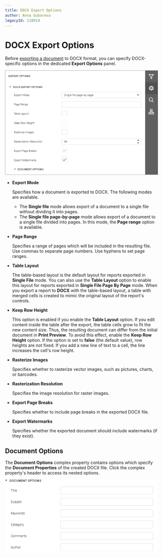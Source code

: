 ```yaml
---
title: DOCX Export Options
author: Anna Gubareva
legacyId: 118919
---
```

# DOCX Export Options
Before [exporting a document](export-a-document.md) to DOCX format, you can specify DOCX-specific options in the dedicated **Export Options** panel.

![web-report-designer](../../../images/img129100.png)
* **Export Mode**
	
	Specifies how a document is exported to DOCX. The following modes are available.
	* The **Single file** mode allows export of a document to a single file without dividing it into pages.
	* The **Single file page-by-page** mode allows export of a document to a single file divided into pages. In this mode, the **Page range** option is available.

* **Page Range**
	
	Specifies a range of pages which will be included in the resulting file. Use commas to separate page numbers. Use hyphens to set page ranges.

* **Table Layout**

	The table-based layout is the default layout for reports exported in **Single File** mode. You can also use the **Table Layout** option to enable this layout for reports exported in **Single File Page By Page** mode. When you export a report to **DOCX** with the table-based layout, a table with merged cells is created to mimic the original layout of the report's controls.

* **Keep Row Height**
	
	This option is enabled if you enable the **Table Layout** option. If you edit content inside the table after the export, the table cells grow to fit the new content size. Thus, the resulting document can differ from the initial document in **Print Preview**. To avoid this effect, enable the **Keep Row Height** option. If the option is set to **false** (the default value), row heights are not fixed. If you add a new line of text to a cell, the line increases the cell's row height.

* **Rasterize Images**
	
	Specifies whether to rasterize vector images, such as pictures, charts, or barcodes.

* **Rasterization Resolution**
	
	Specifies the image resolution for raster images.


* **Export Page Breaks**
	
	Specifies whether to include page breaks in the exported DOCX file.
* **Export Watermarks**
	
	Specifies whether the exported document should include watermarks (if they exist).

## Document Options
The **Document Options** complex property contains options which specify the **Document Properties** of the created DOCX file. Click the complex property's header to access its nested options.

![EUD_HTML5DV_DocxDocumentOptions](../../../images/img1218031.png)
